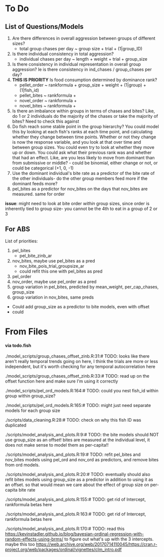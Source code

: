 # To Do

## List of Questions/Models

1. Are there differences in overall aggression between groups of different sizes?
    - total group chases per day ~ group size + trial + (1|group_ID)
2. Is there individual consistency in total aggression?
    - individual chases per day ~ length + weight + trial + group_size
3. Is there consistency in individual representation in overall group aggression? Ie is there consistency in ind_chases / group_chases per day?
4. **THIS IS PRIORITY** Is food consumption determined by dominance rank?
    - pellet_order ~ rankformula + group_size + weight + (1|group) + (1|fish_id)
    - pellet_bites ~ rankformula +
    - novel_order ~ rankformula +
    - novel_bites ~ rankformula +
5. Is there an imbalance within groups in terms of chases and bites? Like, do 1 or 2 individuals do the majority of the chases or take the majority of bites? Need to check this against
6. Do fish reach some stable point in the group hierarchy? You could model this by looking at each fish's ranks at each time point, and calculating whether they change between time points. Whether or not they change is now the response variable, and you look at that over time and between group sizes. You could even try to look at whether they move up or down. You could ask what their previous rank was and whether that had an effect. Like, are you less likely to move from dominant than from submissive or middle?
        - could be binomial, either change or not, or could be categorical (+1, 0, -1)
6. Use the dominant individual's bite rate as a predictor of the bite rate of the other individuals- do the other group members feed more if the dominant feeds more?
7. pel_bites as a predictor for nov_bites on the days that nov_bites are measured. same for order

**issue**: might need to look at bite order *within* group sizes, since order is inherently tied to group size- you cannot be the 4th to eat in a group of 2 or 3

## For ABS

List of priorities:

1. pel_bites
    - pel_bite_zinb_ar
2. nov_bites, maybe use pel_bites as a pred
    - nov_bite_pois_trial_groupsize_ar
    - could refit this one with pel_bites as pred
3. pel_order
4. nov_order, maybe use pel_order as a pred
5. group variation in pel_bites, predicted by mean_weight, per_cap_chases, group_size
6. group variation in nov_bites, same preds


- Could add group_size as a predictor to bite models, even with offset
- could







# From Files

#### via todo.fish

./model_scripts/group_chases_offset_zinb.R:31:# TODO: looks like there aren't really temporal trends going on here, I think the trials are more or less independent, but it's worth checking for any temporal autocorrelation here 

./model_scripts/group_chases_offset_zinb.R:33:# TODO: read up on the offset function here and make sure I'm using it correctly 

./model_scripts/pel_ord_models.R:164:# TODO: could you nest fish_id within group within group_size? 

./model_scripts/pel_ord_models.R:165:# TODO: might just need separate models for each group size 

./scripts/data_cleaning.R:28:# TODO: check on why this fish ID was duplicated 

./scripts/model_analysis_and_plots.R:9:# TODO: the bite models should NOT use group_size as an offset! bites are measured at the individual level, it does not make sense to model them as per-capita!! 

./scripts/model_analysis_and_plots.R:19:# TODO: refit pel_bites and nov_bites models using pel_ord and nov_ord as predictors, and remove bites from ord models.  

./scripts/model_analysis_and_plots.R:20:# TODO: eventually should also refit bites models using group_size as a predictor in addition to using it as an offset. so that would mean we care about the effect of group size on per-capita bite rate 

./scripts/model_analysis_and_plots.R:155:# TODO: get rid of Intercept, rankformula betas here 

./scripts/model_analysis_and_plots.R:163:# TODO: get rid of Intercept, rankformula betas here 

./scripts/model_analysis_and_plots.R:170:# TODO: read this https://kevinstadler.github.io/blog/bayesian-ordinal-regression-with-random-effects-using-brms/ to figure out what's up with the 3 intercepts. maybe this too https://web.archive.org/web/20170714110045/https://cran.r-project.org/web/packages/ordinal/vignettes/clm_intro.pdf 

